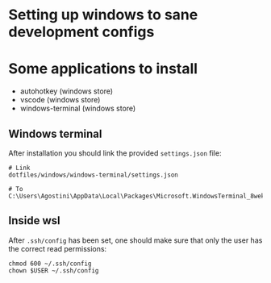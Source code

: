 # Setting up windows to sane development configs

# Some applications to install

* autohotkey (windows store)
* vscode (windows store)
* windows-terminal (windows store)

## Windows terminal

After installation you should link the provided `settings.json` file:

```
# Link
dotfiles/windows/windows-terminal/settings.json

# To
C:\Users\Agostini\AppData\Local\Packages\Microsoft.WindowsTerminal_8wekyb3d8bbwe\LocalState\settings.json
```

## Inside wsl

After `.ssh/config` has been set, one should make sure that only the user has
the correct read permissions:

```
chmod 600 ~/.ssh/config
chown $USER ~/.ssh/config
```